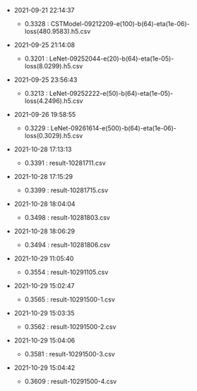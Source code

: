 - 2021-09-21 22:14:37
	- 0.3328 : CSTModel-09212209-e(100)-b(64)-eta(1e-06)-loss(480.9583).h5.csv

- 2021-09-25 21:14:08
	- 0.3201 : LeNet-09252044-e(20)-b(64)-eta(1e-05)-loss(8.0299).h5.csv
	
- 2021-09-25 23:56:43
	- 0.3213 : LeNet-09252222-e(50)-b(64)-eta(1e-05)-loss(4.2496).h5.csv
	
- 2021-09-26 19:58:55
	- 0.3229 : LeNet-09261614-e(500)-b(64)-eta(1e-06)-loss(0.3029).h5.csv
	
- 2021-10-28 17:13:13
	- 0.3391 : result-10281711.csv
	
- 2021-10-28 17:15:29
	- 0.3399 : result-10281715.csv
	
- 2021-10-28 18:04:04
	- 0.3498 : result-10281803.csv
	
- 2021-10-28 18:06:29
	- 0.3494 : result-10281806.csv
	
- 2021-10-29 11:05:40
	- 0.3554 : result-10291105.csv
	
- 2021-10-29 15:02:47
	- 0.3565 : result-10291500-1.csv
	
- 2021-10-29 15:03:35
	- 0.3562 : result-10291500-2.csv
	
- 2021-10-29 15:04:06
	- 0.3581 : result-10291500-3.csv
	
- 2021-10-29 15:04:42
	- 0.3609 : result-10291500-4.csv



